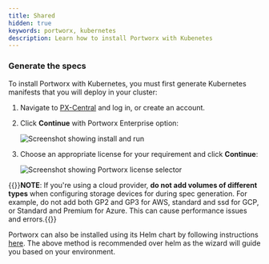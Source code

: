 ```yaml
---
title: Shared
hidden: true
keywords: portworx, kubernetes
description: Learn how to install Portworx with Kubenetes
---
```

### Generate the specs

To install Portworx with Kubernetes, you must first generate Kubernetes manifests that you will deploy in your cluster:

1. Navigate to <a href="https://central.portworx.com" target="tab">PX-Central</a> and log in, or create an account.

2. Click **Continue** with Portworx Enterprise option:

    ![Screenshot showing install and run](/img/pxcentral-install.png)

3. Choose an appropriate license for your requirement and click **Continue**:

    ![Screenshot showing Portworx license selector](/img/pxcentral-license.png)

{{<info>}}**NOTE**: If you're using a cloud provider, **do not add volumes of different types** when configuring storage devices for during spec generation. For example, do not add both GP2 and GP3 for AWS, standard and ssd for GCP, or Standard and Premium for Azure. This can cause performance issues and errors.{{</info>}}

Portworx can also be installed using its Helm chart by following instructions [here](/portworx-install-with-kubernetes/install-px-helm). The above method is recommended over helm as the wizard will guide you based on your environment.
